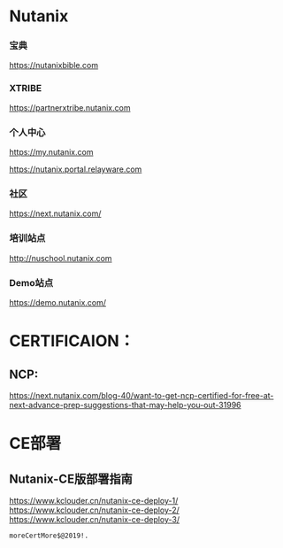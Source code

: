 # Nutanix


### 宝典
https://nutanixbible.com

### XTRIBE

https://partnerxtribe.nutanix.com


### 个人中心
https://my.nutanix.com      

https://nutanix.portal.relayware.com



### 社区
https://next.nutanix.com/

### 培训站点
http://nuschool.nutanix.com



### Demo站点

https://demo.nutanix.com/       



#  CERTIFICAION：
## NCP:
https://next.nutanix.com/blog-40/want-to-get-ncp-certified-for-free-at-next-advance-prep-suggestions-that-may-help-you-out-31996  




# CE部署

## Nutanix-CE版部署指南
https://www.kclouder.cn/nutanix-ce-deploy-1/      
https://www.kclouder.cn/nutanix-ce-deploy-2/     
https://www.kclouder.cn/nutanix-ce-deploy-3/      




```
moreCertMore$@2019!.
```




